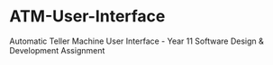 # ATM-User-Interface
Automatic Teller Machine User Interface - Year 11 Software Design &amp; Development Assignment

